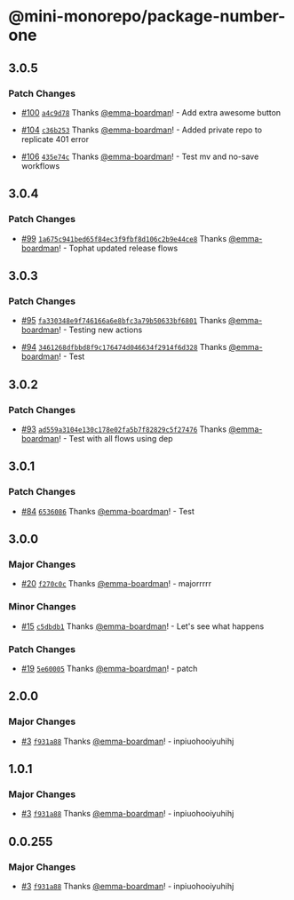 # @mini-monorepo/package-number-one

## 3.0.5

### Patch Changes

- [#100](https://github.com/emma-boardman/test-github-actions-flow/pull/100) [`a4c9d78`](https://github.com/emma-boardman/test-github-actions-flow/commit/a4c9d789731c1802c4cbb16a300bb2f052b538cd) Thanks [@emma-boardman](https://github.com/emma-boardman)! - Add extra awesome button

- [#104](https://github.com/emma-boardman/test-github-actions-flow/pull/104) [`c36b253`](https://github.com/emma-boardman/test-github-actions-flow/commit/c36b2531408bba827730b90cc8181764a57b08bf) Thanks [@emma-boardman](https://github.com/emma-boardman)! - Added private repo to replicate 401 error

- [#106](https://github.com/emma-boardman/test-github-actions-flow/pull/106) [`435e74c`](https://github.com/emma-boardman/test-github-actions-flow/commit/435e74c7c4954ff3ae2679902008313362663efb) Thanks [@emma-boardman](https://github.com/emma-boardman)! - Test mv and no-save workflows

## 3.0.4

### Patch Changes

- [#99](https://github.com/emma-boardman/test-github-actions-flow/pull/99) [`1a675c941bed65f84ec3f9fbf8d106c2b9e44ce8`](https://github.com/emma-boardman/test-github-actions-flow/commit/1a675c941bed65f84ec3f9fbf8d106c2b9e44ce8) Thanks [@emma-boardman](https://github.com/emma-boardman)! - Tophat updated release flows

## 3.0.3

### Patch Changes

- [#95](https://github.com/emma-boardman/test-github-actions-flow/pull/95) [`fa330348e9f746166a6e8bfc3a79b50633bf6801`](https://github.com/emma-boardman/test-github-actions-flow/commit/fa330348e9f746166a6e8bfc3a79b50633bf6801) Thanks [@emma-boardman](https://github.com/emma-boardman)! - Testing new actions

- [#94](https://github.com/emma-boardman/test-github-actions-flow/pull/94) [`3461268dfbbd8f9c176474d046634f2914f6d328`](https://github.com/emma-boardman/test-github-actions-flow/commit/3461268dfbbd8f9c176474d046634f2914f6d328) Thanks [@emma-boardman](https://github.com/emma-boardman)! - Test

## 3.0.2

### Patch Changes

- [#93](https://github.com/emma-boardman/test-github-actions-flow/pull/93) [`ad559a3104e130c178e02fa5b7f82829c5f27476`](https://github.com/emma-boardman/test-github-actions-flow/commit/ad559a3104e130c178e02fa5b7f82829c5f27476) Thanks [@emma-boardman](https://github.com/emma-boardman)! - Test with all flows using dep

## 3.0.1

### Patch Changes

- [#84](https://github.com/emma-boardman/test-github-actions-flow/pull/84) [`6536086`](https://github.com/emma-boardman/test-github-actions-flow/commit/65360865295a243fe996e1f0dad11922d7d2ed5f) Thanks [@emma-boardman](https://github.com/emma-boardman)! - Test

## 3.0.0

### Major Changes

- [#20](https://github.com/emma-boardman/test-github-actions-flow/pull/20) [`f270c0c`](https://github.com/emma-boardman/test-github-actions-flow/commit/f270c0cdb3ad036f857f52afd9a8a529cadd4c7b) Thanks [@emma-boardman](https://github.com/emma-boardman)! - majorrrrr

### Minor Changes

- [#15](https://github.com/emma-boardman/test-github-actions-flow/pull/15) [`c5dbdb1`](https://github.com/emma-boardman/test-github-actions-flow/commit/c5dbdb13aa35c1aad09a85653957d51f7ec7c686) Thanks [@emma-boardman](https://github.com/emma-boardman)! - Let's see what happens

### Patch Changes

- [#19](https://github.com/emma-boardman/test-github-actions-flow/pull/19) [`5e60005`](https://github.com/emma-boardman/test-github-actions-flow/commit/5e60005f25b842fbea37af5295635d1b83679ccf) Thanks [@emma-boardman](https://github.com/emma-boardman)! - patch

## 2.0.0

### Major Changes

- [#3](https://github.com/emma-boardman/test-github-actions-flow/pull/3) [`f931a88`](https://github.com/emma-boardman/test-github-actions-flow/commit/f931a88f4b2000392eeaacf6a79da99e154263f7) Thanks [@emma-boardman](https://github.com/emma-boardman)! - inpiuohooiyuhihj

## 1.0.1

### Major Changes

- [#3](https://github.com/emma-boardman/test-github-actions-flow/pull/3) [`f931a88`](https://github.com/emma-boardman/test-github-actions-flow/commit/f931a88f4b2000392eeaacf6a79da99e154263f7) Thanks [@emma-boardman](https://github.com/emma-boardman)! - inpiuohooiyuhihj

## 0.0.255

### Major Changes

- [#3](https://github.com/emma-boardman/test-github-actions-flow/pull/3) [`f931a88`](https://github.com/emma-boardman/test-github-actions-flow/commit/f931a88f4b2000392eeaacf6a79da99e154263f7) Thanks [@emma-boardman](https://github.com/emma-boardman)! - inpiuohooiyuhihj
